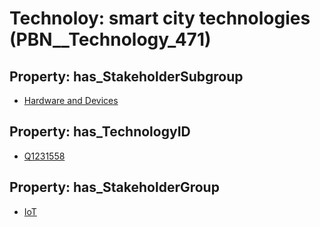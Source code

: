 # Technoloy: __smart city technologies__ (PBN__Technology_471)

## Property: has_StakeholderSubgroup

* [Hardware and Devices](PBN__TechSubgroup_117)

## Property: has_TechnologyID

* [Q1231558](Q1231558)

## Property: has_StakeholderGroup

* [IoT](PBN__TechGroup_16)

